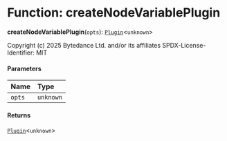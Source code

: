 # Function: createNodeVariablePlugin

**createNodeVariablePlugin**(`opts`): [`Plugin`](/auto-docs/editor/variables/Plugin-1.md)<`unknown`>

Copyright (c) 2025 Bytedance Ltd. and/or its affiliates
SPDX-License-Identifier: MIT

#### Parameters

| Name | Type |
| :------ | :------ |
| `opts` | `unknown` |

#### Returns

[`Plugin`](/auto-docs/editor/variables/Plugin-1.md)<`unknown`>
